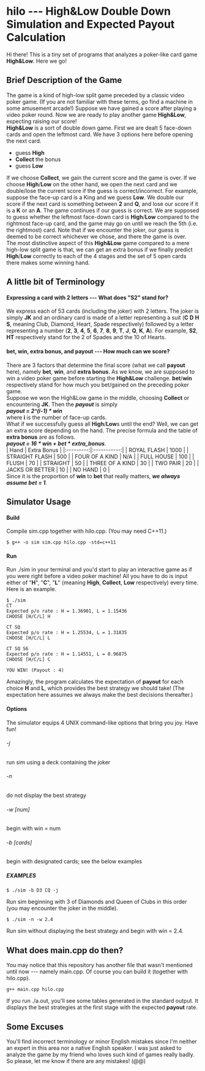 # hilo --- High&amp;Low Double Down Simulation and Expected Payout Calculation
Hi there! This is a tiny set of programs that analyzes a poker-like card game **High&amp;Low**. Here we go!

## Brief Description of the Game
The game is a kind of high-low split game preceded by a classic video poker game. (If you are not familiar with these terms, go find a machine in some amusement arcade!) Suppose we have gained a score after playing a video poker round. Now we are ready to play another game **High&amp;Low**, expecting raising our score!<br>
**High&amp;Low** is a sort of double down game. First we are dealt 5 face-down cards and open the leftmost card. We have 3 options here before opening the next card.
* guess **High**
* **Collect** the bonus
* guess **Low**

If we choose **Collect**, we gain the current score and the game is over. If we choose **High**/**Low** on the other hand, we open the next card and we double/lose the current score if the guess is correct/incorrect. For example, suppose the face-up card is a King and we guess **Low**. We double our score if the next card is something between **2** and **Q**, and lose our score if it is a **K** or an **A**. The game continues if our guess is correct. We are supposed to guess whether the leftmost face-down card is **High**/**Low** compared to the rightmost face-up card, and the game may go on until we reach the 5th (i.e. the rightmost) card. Note that if we encounter the joker, our guess is deemed to be correct whichever we chose, and there the game is over.<br>
The most distinctive aspect of this **High&amp;Low** game compared to a mere high-low split game is that, we can get an extra bonus if we finally predict  **High**/**Low** correctly to each of the 4 stages and the set of 5 open cards there makes some winning hand.

## A little bit of Terminology
#### Expressing a card with 2 letters --- What does "S2" stand for?
We express each of 53 cards (including the joker) with 2 letters. The joker is simply **JK** and an ordinary card is made of a letter representing a suit (**C** **D** **H** **S**, meaning Club, Diamond, Heart, Spade respectively) followed by a letter representing a number (**2**, **3**, **4**, **5**, **6**, **7**, **8**, **9**, **T**, **J**, **Q**, **K**, **A**). For example, **S2**,  **HT**  respectively stand for the 2 of Spades and the 10 of Hearts.

#### bet, win, extra bonus, and payout --- How much can we score?
There are 3 factors that determine the final score (what we call **payout** here), namely **bet**, **win**, and **extra bonus**. As we know, we are supposed to win a video poker game before starting the **High&amp;Low** challenge. **bet**/**win** respectively stand for how much you bet/gained on the preceding poker game.<br>
Suppose we won the High&Low game in the middle, choosing **Collect** or encountering **JK**. Then the ***payout*** is simply<br>
***payout = 2^(i-1) &ast; win***<br>
where **i** is the number of face-up cards.<br>
What if we successfully guess all **High**/**Low**s until the end? Well, we can get an extra score depending on the hand. The precise formula and the table of **extra bonus** are as follows.<br>
***payout = 16 &ast; win + bet &ast; extra_bonus***.<br>
| Hand      | Extra Bonus |
|:---------:|:-----------:|
| ROYAL FLASH       | 1000  |
| STRAIGHT FLASH    | 500   |
| FOUR OF A KIND    | N/A   |
| FULL HOUSE        | 100   |
| FLUSH             | 70    |
| STRAIGHT          | 50    |
| THREE OF A KIND   | 30    |
| TWO PAIR          | 20    |
| JACKS OR BETTER   | 10    |
| NO HAND           | 0     |
<br>
Since it is the proportion of **win** to **bet** that really matters, ***we always assume **bet** = 1***.


## Simulator Usage
#### Build
Compile sim.cpp together with hilo.cpp. (You may need C++11.)
```
$ g++ -o sim sim.cpp hilo.cpp -std=c++11
```
#### Run
Run ./sim in your terminal and you'd start to play an interactive game as if you were right before a video poker machine! All you have to do is input either of "**H**", "**C**", "**L**" (meaning **High**, **Collect**, **Low** respectively) every time. Here is an example.
```
$ ./sim
CT
Expected p/o rate : H = 1.36901, L = 1.15436
CHOOSE [H/C/L] H

CT SQ
Expected p/o rate : H = 1.25534, L = 1.31835
CHOOSE [H/C/L] L

CT SQ S6
Expected p/o rate : H = 1.14551, L = 0.96875
CHOOSE [H/C/L] C

YOU WIN! (Payout : 4)
```
Amazingly, the program calculates the expectation of **payout** for each choice **H** and **L**, which provides the best strategy we should take! (The expectation here assumes we always make the best decisions thereafter.)

#### Options
The simulator equips 4 UNIX command-like options that bring you joy. Have fun!
###### -j
run sim using a deck containing the joker
###### -n
do not display the best strategy
###### -w [num]
begin with win = num
###### -b [cards]
begin with designated cards; see the below examples

##### EXAMPLES
```
$ ./sim -b D3 CQ -j
```
Run sim beginning with 3 of Diamonds and Queen of Clubs in this order (you may encounter the joker in the middle).

```
$ ./sim -n -w 2.4
```
Run sim without displaying the best strategy and begin with win = 2.4.

## What does main.cpp do then?
You may notice that this repository has another file that wasn't mentioned until now --- namely main.cpp. Of course you can build it (together with hilo.cpp).
```
g++ main.cpp hilo.cpp
```
If you run ./a.out, you'll see some tables generated in the standard output. It displays the best strategies at the first stage with the expected **payout** rate.

## Some Excuses
You'll find incorrect terminology or minor English mistakes since I'm neither an expert in this area nor a native English speaker. I was just asked to analyze the game by my friend who loves such kind of games really badly.
So please, let me know if there are any mistakes! (@@)
